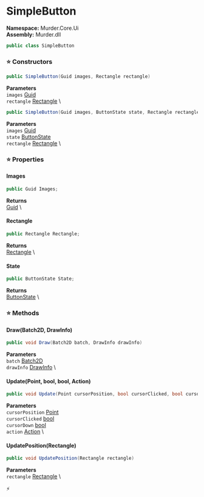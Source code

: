 # SimpleButton

**Namespace:** Murder.Core.Ui \
**Assembly:** Murder.dll

```csharp
public class SimpleButton
```

### ⭐ Constructors
```csharp
public SimpleButton(Guid images, Rectangle rectangle)
```

**Parameters** \
`images` [Guid](https://learn.microsoft.com/en-us/dotnet/api/System.Guid?view=net-7.0) \
`rectangle` [Rectangle](../../../Murder/Core/Geometry/Rectangle.html) \

```csharp
public SimpleButton(Guid images, ButtonState state, Rectangle rectangle)
```

**Parameters** \
`images` [Guid](https://learn.microsoft.com/en-us/dotnet/api/System.Guid?view=net-7.0) \
`state` [ButtonState](../../../Murder/Core/Ui/ButtonState.html) \
`rectangle` [Rectangle](../../../Murder/Core/Geometry/Rectangle.html) \

### ⭐ Properties
#### Images
```csharp
public Guid Images;
```

**Returns** \
[Guid](https://learn.microsoft.com/en-us/dotnet/api/System.Guid?view=net-7.0) \
#### Rectangle
```csharp
public Rectangle Rectangle;
```

**Returns** \
[Rectangle](../../../Murder/Core/Geometry/Rectangle.html) \
#### State
```csharp
public ButtonState State;
```

**Returns** \
[ButtonState](../../../Murder/Core/Ui/ButtonState.html) \
### ⭐ Methods
#### Draw(Batch2D, DrawInfo)
```csharp
public void Draw(Batch2D batch, DrawInfo drawInfo)
```

**Parameters** \
`batch` [Batch2D](../../../Murder/Core/Graphics/Batch2D.html) \
`drawInfo` [DrawInfo](../../../Murder/Core/Graphics/DrawInfo.html) \

#### Update(Point, bool, bool, Action)
```csharp
public void Update(Point cursorPosition, bool cursorClicked, bool cursorDown, Action action)
```

**Parameters** \
`cursorPosition` [Point](../../../Murder/Core/Geometry/Point.html) \
`cursorClicked` [bool](https://learn.microsoft.com/en-us/dotnet/api/System.Boolean?view=net-7.0) \
`cursorDown` [bool](https://learn.microsoft.com/en-us/dotnet/api/System.Boolean?view=net-7.0) \
`action` [Action](https://learn.microsoft.com/en-us/dotnet/api/System.Action?view=net-7.0) \

#### UpdatePosition(Rectangle)
```csharp
public void UpdatePosition(Rectangle rectangle)
```

**Parameters** \
`rectangle` [Rectangle](../../../Murder/Core/Geometry/Rectangle.html) \



⚡